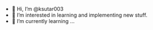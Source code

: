 - 👋 Hi, I’m @ksutar003
- 👀 I’m interested in learning and implementing new stuff.
- 🌱 I’m currently learning ...

<!---
ksutar003/ksutar003 is a ✨ special ✨ repository because its `README.md` (this file) appears on your GitHub profile.
You can click the Preview link to take a look at your changes.
--->
